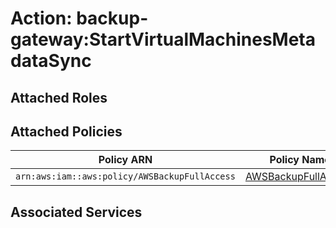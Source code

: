 # Action: backup-gateway:StartVirtualMachinesMetadataSync

## Attached Roles

## Attached Policies

| Policy ARN | Policy Name |
|------------|-------------|
| `arn:aws:iam::aws:policy/AWSBackupFullAccess` | [AWSBackupFullAccess](../policies.md#awsbackupfullaccess) |

## Associated Services

